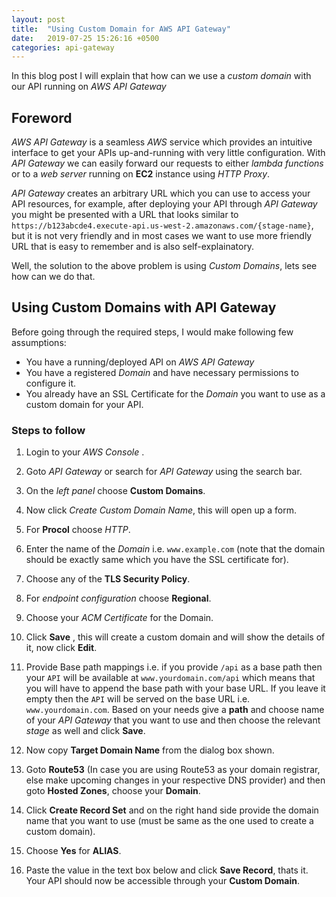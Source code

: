 ```yaml
---
layout: post
title:  "Using Custom Domain for AWS API Gateway"
date:   2019-07-25 15:26:16 +0500
categories: api-gateway
---
```


In this blog post I will explain that how can we use a *custom domain* with our API running on *AWS API Gateway*

## Foreword

*AWS API Gateway* is a seamless *AWS* service which provides an intuitive interface to get your APIs up-and-running with very little configuration. With *API Gateway* we can easily forward our requests to either *lambda functions* or to a *web server* running on **EC2** instance using *HTTP Proxy*.

*API Gateway* creates an arbitrary URL which you can use to access your API resources, for example, after deploying your API through *API Gateway* you might be presented with a URL that looks similar to `https://b123abcde4.execute-api.us-west-2.amazonaws.com/{stage-name}`,
 but it is not very friendly and in most cases we want to use more friendly URL that is easy to remember and is also self-explainatory.

Well, the solution to the above problem is using *Custom Domains*, lets see how can we do that.

## Using Custom Domains with API Gateway

Before going through the required steps, I would make following few assumptions:

- You have a running/deployed API on *AWS API Gateway*
- You have a registered *Domain* and have necessary permissions to configure it.
- You already have an SSL Certificate for the *Domain* you want to use as a custom domain for your API.

### Steps to follow

1. Login to your *AWS Console* .

2. Goto *API Gateway* or search for *API Gateway* using the search bar.

3. On the *left panel* choose **Custom Domains**.

4. Now click *Create Custom Domain Name*, this will open up a form.

5. For **Procol** choose *HTTP*.

6. Enter the name of the *Domain* i.e. `www.example.com` (note that the domain should be exactly same which you have the SSL certificate for).

7. Choose any of the **TLS Security Policy**.

8. For *endpoint configuration* choose **Regional**.

9. Choose your *ACM Certificate* for the Domain.

10. Click **Save** , this will create a custom domain and will show the details of it, now click **Edit**.

11. Provide Base path mappings i.e. if you provide `/api` as a base path then your `API` will be available at `www.yourdomain.com/api` which means that you will have to append the base path with your base URL. If you leave it empty then the `API` will be served on the base URL i.e. `www.yourdomain.com`.
Based on your needs give a **path** and choose name of your *API Gateway* that you want to use and then choose the relevant *stage* as well and click **Save**.

12. Now copy **Target Domain Name** from the dialog box shown.

13. Goto **Route53** (In case you are using Route53 as your domain registrar, else make upcoming changes in your respective DNS provider) and then goto **Hosted Zones**, choose your **Domain**.

14. Click **Create Record Set** and on the right hand side provide the domain name that you want to use (must be same as the one used to create a custom domain).

15. Choose **Yes** for **ALIAS**.

16. Paste the value in the text box below and click **Save Record**, thats it. Your API should now be accessible through your **Custom Domain**.